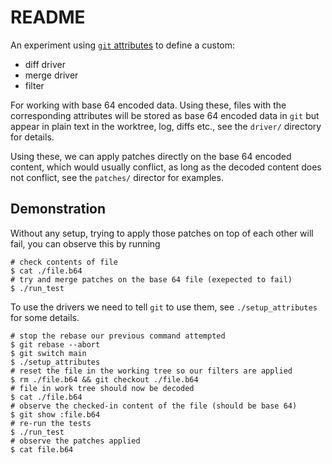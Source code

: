 # README

An experiment using [`git` attributes](https://git-scm.com/docs/gitattributes)
to define a custom:

  - diff driver
  - merge driver
  - filter

For working with base 64 encoded data. Using these, files with the corresponding
attributes will be stored as base 64 encoded data in `git` but appear in plain
text in the worktree, log, diffs etc., see the `driver/` directory for details.

Using these, we can apply patches directly on the base 64 encoded content, which
would usually conflict, as long as the decoded content does not conflict, see
the `patches/` director for examples.

## Demonstration

Without any setup, trying to apply those patches on top of each other will fail,
you can observe this by running

    # check contents of file
    $ cat ./file.b64
    # try and merge patches on the base 64 file (exepected to fail)
    $ ./run_test

To use the drivers we need to tell `git` to use them, see `./setup_attributes`
for some details.

    # stop the rebase our previous command attempted
    $ git rebase --abort
    $ git switch main
    $ ./setup_attributes
    # reset the file in the working tree so our filters are applied
    $ rm ./file.b64 && git checkout ./file.b64
    # file in work tree should now be decoded
    $ cat ./file.b64
    # observe the checked-in content of the file (should be base 64)
    $ git show :file.b64
    # re-run the tests
    $ ./run_test
    # observe the patches applied
    $ cat file.b64
